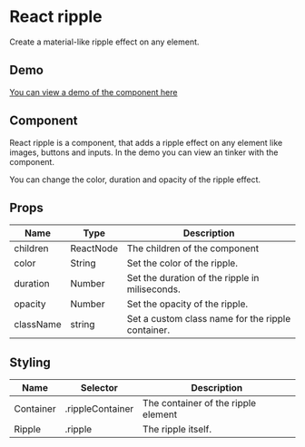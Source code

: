 # React ripple

Create a material-like ripple effect on any element.

## Demo

[You can view a demo of the component here](https://ripple.justdiv.studio)

## Component

React ripple is a component, that adds a ripple effect on any element like images, buttons and inputs. In the demo you can view an tinker with the component.

You can change the color, duration and opacity of the ripple effect.

## Props

| Name      | Type      | Description                                       |
| --------- | --------- | ------------------------------------------------- |
| children  | ReactNode | The children of the component                     |
| color     | String    | Set the color of the ripple.                      |
| duration  | Number    | Set the duration of the ripple in miliseconds.    |
| opacity   | Number    | Set the opacity of the ripple.                    |
| className | string    | Set a custom class name for the ripple container. |

## Styling

| Name      | Selector         | Description                         |
| --------- | ---------------- | ----------------------------------- |
| Container | .rippleContainer | The container of the ripple element |
| Ripple    | .ripple          | The ripple itself.                  |
